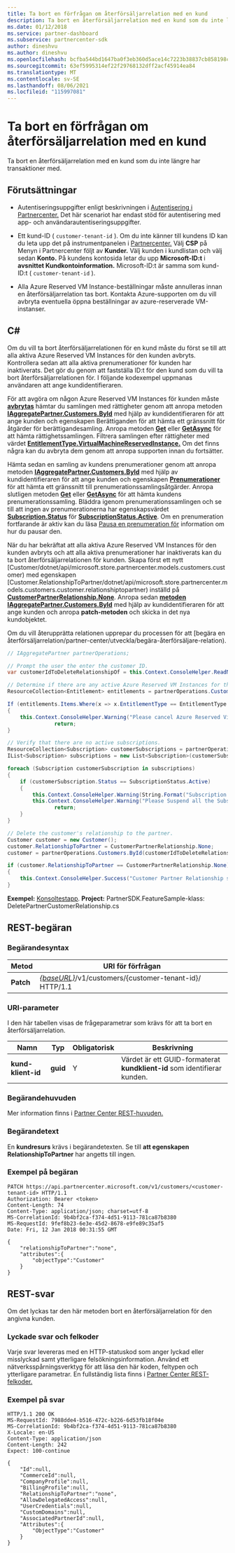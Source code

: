 ```yaml
---
title: Ta bort en förfrågan om återförsäljarrelation med en kund
description: Ta bort en återförsäljarrelation med en kund som du inte längre har transaktioner med.
ms.date: 01/12/2018
ms.service: partner-dashboard
ms.subservice: partnercenter-sdk
author: dineshvu
ms.author: dineshvu
ms.openlocfilehash: bcfba544bd1647ba0f3eb360d5ace14c7223b38837cb858198cf95c4e82dd594
ms.sourcegitcommit: 63ef5995314ef22f29768132dff2acf45914ea84
ms.translationtype: MT
ms.contentlocale: sv-SE
ms.lasthandoff: 08/06/2021
ms.locfileid: "115997081"
---
```

# <a name="remove-a-reseller-relationship-with-a-customer"></a>Ta bort en förfrågan om återförsäljarrelation med en kund

Ta bort en återförsäljarrelation med en kund som du inte längre har transaktioner med.

## <a name="prerequisites"></a>Förutsättningar

- Autentiseringsuppgifter enligt beskrivningen i [Autentisering i Partnercenter.](partner-center-authentication.md) Det här scenariot har endast stöd för autentisering med app- och användarautentiseringsuppgifter.

- Ett kund-ID ( `customer-tenant-id` ). Om du inte känner till kundens ID kan du leta upp det på instrumentpanelen i [Partnercenter.](https://partner.microsoft.com/dashboard) Välj **CSP** på Menyn i Partnercenter följt av **Kunder.** Välj kunden i kundlistan och välj sedan **Konto.** På kundens kontosida letar du upp **Microsoft-ID:t** i **avsnittet Kundkontoinformation.** Microsoft-ID:t är samma som kund-ID:t ( `customer-tenant-id` ).

- Alla Azure Reserved VM Instance-beställningar måste annulleras innan en återförsäljarrelation tas bort. Kontakta Azure-supporten om du vill avbryta eventuella öppna beställningar av azure-reserverade VM-instanser.

## <a name="c"></a>C\#

Om du vill ta bort återförsäljarrelationen för en kund måste du först se till att alla aktiva Azure Reserved VM Instances för den kunden avbryts. Kontrollera sedan att alla aktiva prenumerationer för kunden har inaktiverats. Det gör du genom att fastställa ID:t för den kund som du vill ta bort återförsäljarrelationen för. I följande kodexempel uppmanas användaren att ange kundidentifieraren.

För att avgöra om någon Azure Reserved VM Instances för kunden måste [**avbrytas**](/dotnet/api/microsoft.store.partnercenter.customers.icustomer.subscriptions) hämtar du samlingen med rättigheter genom att anropa metoden [**IAggregatePartner.Customers.ById**](/dotnet/api/microsoft.store.partnercenter.customers.icustomercollection.byid) med hjälp av kundidentifieraren för att ange kunden och egenskapen Berättiganden för att hämta ett gränssnitt för åtgärder för berättigandesamling. Anropa metoden [**Get**](/dotnet/api/microsoft.store.partnercenter.subscriptions.isubscriptioncollection.get) eller [**GetAsync**](/dotnet/api/microsoft.store.partnercenter.subscriptions.isubscriptioncollection.getasync) för att hämta rättighetssamlingen. Filtrera samlingen efter rättigheter med värdet [**EntitlementType.VirtualMachineReservedInstance.**](entitlement-resources.md#entitlementtype) Om det finns några kan du avbryta dem genom att anropa supporten innan du fortsätter. [](entitlement-resources.md#entitlementtype)

Hämta sedan en samling av kundens prenumerationer genom att anropa metoden [**IAggregatePartner.Customers.ById**](/dotnet/api/microsoft.store.partnercenter.customers.icustomercollection.byid) med hjälp av kundidentifieraren för att ange kunden och egenskapen [**Prenumerationer**](/dotnet/api/microsoft.store.partnercenter.customers.icustomer.subscriptions) för att hämta ett gränssnitt till prenumerationssamlingsåtgärder. Anropa slutligen metoden [**Get**](/dotnet/api/microsoft.store.partnercenter.subscriptions.isubscriptioncollection.get) eller [**GetAsync**](/dotnet/api/microsoft.store.partnercenter.subscriptions.isubscriptioncollection.getasync) för att hämta kundens prenumerationssamling. Bläddra igenom prenumerationssamlingen och se till att ingen av prenumerationerna har egenskapsvärdet [**Subscription.Status**](/dotnet/api/microsoft.store.partnercenter.models.subscriptions.subscription.status) för [**SubscriptionStatus.Active**](/dotnet/api/microsoft.store.partnercenter.models.subscriptions.subscriptionstatus). Om en prenumeration fortfarande är aktiv kan du läsa [Pausa en prenumeration för](suspend-a-subscription.md) information om hur du pausar den.

När du har bekräftat att alla aktiva Azure Reserved VM Instances för den kunden avbryts och att alla aktiva prenumerationer har inaktiverats kan du ta bort återförsäljarrelationen för kunden. Skapa först ett nytt [Customer/dotnet/api/microsoft.store.partnercenter.models.customers.customer) med egenskapen [Customer.RelationshipToPartner/dotnet/api/microsoft.store.partnercenter.models.customers.customer.relationshiptopartner) inställd på [**CustomerPartnerRelationship.None**](/dotnet/api/microsoft.store.partnercenter.models.customers.customerpartnerrelationship). Anropa sedan [**metoden IAggregatePartner.Customers.ById**](/dotnet/api/microsoft.store.partnercenter.customers.icustomercollection.byid) med hjälp av kundidentifieraren för att ange kunden och anropa **patch-metoden** och skicka in det nya kundobjektet.

Om du vill återupprätta relationen upprepar du processen för att [begära en återförsäljarrelation/partner-center/utveckla/begära-återförsäljare-relation).

``` csharp
// IAggregatePartner partnerOperations;

// Prompt the user the enter the customer ID.
var customerIdToDeleteRelationshipOf = this.Context.ConsoleHelper.ReadNonEmptyString("Please enter the ID of the customer you want to delete the relationship with", "The customer ID can't be empty");

// Determine if there are any active Azure Reserved VM Instances for this customer.
ResourceCollection<Entitlement> entitlements = partnerOperations.Customers.ById(customerIdToDeleteRelationshipOf).Entitlements.Get();

If (entitlements.Items.Where(x => x.EntitlementType == EntitlementType.VirtualMachineReservedInstance).Any())
{
    this.Context.ConsoleHelper.Warning("Please cancel Azure Reserved Virtual Machine Instance orders through support and try again. Aborting the delete customer relationship operation");
               return;
}

// Verify that there are no active subscriptions.
ResourceCollection<Subscription> customerSubscriptions = partnerOperations.Customers.ById(customerIdToDeleteRelationshipOf).Subscriptions.Get();
IList<Subscription> subscriptions = new List<Subscription>(customerSubscriptions.Items);

foreach (Subscription customerSubscription in subscriptions)
{
    if (customerSubscription.Status == SubscriptionStatus.Active)
    {
        this.Context.ConsoleHelper.Warning(String.Format("Subscription with ID :{0}  OfferName: {1} cannot be in active state, ", customerSubscription.Id, customerSubscription.OfferName));
        this.Context.ConsoleHelper.Warning("Please Suspend all the Subscriptions and try again. Aborting the delete customer relationship operation");
               return;
    }
}

// Delete the customer's relationship to the partner.
Customer customer = new Customer();
customer.RelationshipToPartner = CustomerPartnerRelationship.None;
customer = partnerOperations.Customers.ById(customerIdToDeleteRelationshipOf).Patch(customer);

if (customer.RelationshipToPartner == CustomerPartnerRelationship.None)
{
    this.Context.ConsoleHelper.Success("Customer Partner Relationship successfully deleted");
}
```

**Exempel:** [Konsoltestapp](console-test-app.md). **Project:** PartnerSDK.FeatureSample-klass: DeletePartnerCustomerRelationship.cs 

## <a name="rest-request"></a>REST-begäran

### <a name="request-syntax"></a>Begärandesyntax

| Metod     | URI för förfrågan                                                                                                                           |
|------------|---------------------------------------------------------------------------------------------------------------------------------------|
| **Patch**  | [*{baseURL}*](partner-center-rest-urls.md)/v1/customers/{customer-tenant-id}/ HTTP/1.1 |

### <a name="uri-parameter"></a>URI-parameter

I den här tabellen visas de frågeparametrar som krävs för att ta bort en återförsäljarrelation.

| Namn                   | Typ     | Obligatorisk | Beskrivning                                                                        |
|------------------------|----------|----------|------------------------------------------------------------------------------------|
| **kund-klient-id** | **guid** | Y        | Värdet är ett GUID-formaterat **kundklient-id** som identifierar kunden. |

### <a name="request-headers"></a>Begärandehuvuden

Mer information finns i [Partner Center REST-huvuden.](headers.md)

### <a name="request-body"></a>Begärandetext

En **kundresurs** krävs i begärandetexten. Se till **att egenskapen RelationshipToPartner** har angetts till ingen.

### <a name="request-example"></a>Exempel på begäran

```http
PATCH https://api.partnercenter.microsoft.com/v1/customers/<customer-tenant-id> HTTP/1.1
Authorization: Bearer <token>
Content-Length: 74
Content-Type: application/json; charset=utf-8
MS-CorrelationId: 9b4bf2ca-f374-4d51-9113-781ca87b8380
MS-RequestId: 9fef8b23-6e3e-45d2-8678-e9fe89c35af5
Date: Fri, 12 Jan 2018 00:31:55 GMT

{
    "relationshipToPartner":"none",
    "attributes":{
        "objectType":"Customer"
    }
}
```

## <a name="rest-response"></a>REST-svar

Om det lyckas tar den här metoden bort en återförsäljarrelation för den angivna kunden.

### <a name="response-success-and-error-codes"></a>Lyckade svar och felkoder

Varje svar levereras med en HTTP-statuskod som anger lyckad eller misslyckad samt ytterligare felsökningsinformation. Använd ett nätverksspårningsverktyg för att läsa den här koden, feltypen och ytterligare parametrar. En fullständig lista finns i [Partner Center REST-felkoder.](error-codes.md)

### <a name="response-example"></a>Exempel på svar

```http
HTTP/1.1 200 OK
MS-RequestId: 7988dde4-b516-472c-b226-6d53fb18f04e
MS-CorrelationId: 9b4bf2ca-f374-4d51-9113-781ca87b8380
X-Locale: en-US
Content-Type: application/json
Content-Length: 242
Expect: 100-continue

{
    "Id":null,
    "CommerceId":null,
    "CompanyProfile":null,
    "BillingProfile":null,
    "RelationshipToPartner":"none",
    "AllowDelegatedAccess":null,
    "UserCredentials":null,
    "CustomDomains":null,
    "AssociatedPartnerId":null,
    "Attributes":{
        "ObjectType":"Customer"
    }
}
```
